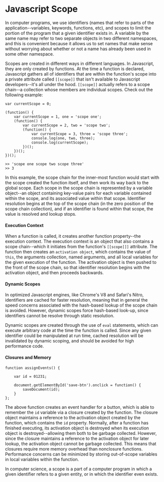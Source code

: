 # Javascript Scope

In computer programs, we use identifiers (names that refer to parts of the application--variables, keywords, functions, etc), and scopes to limit the portion of the program that a given identifier exists in. A variable by the same name may refer to two separate objects in two different namespaces, and this is convenient because it allows us to set names that make sense without worrying about whether or not a name has already been used in some other namespace.

Scopes are created in different ways in different languages. In Javascript, they are only created by functions. At the time a function is declared, Javascript gathers all of identifiers that are within the function's scope into a private attribute called `[[scope]]` that isn't available to Javascript developers--it's all under the hood. `[[scope]]` actually refers to a scope chain--a collection whose members are individual scopes. Check out the following example:

	var currentScope = 0;
	
	(function() {
		var currentScope = 1, one = 'scope one';
		(function() {
			var currentScope = 2, two = 'scope two';
			(function() {
				var currentScope = 3, three = 'scope three';
				console.log(one, two, three);
				console.log(currentScope);
			})();
		})();
	})();
	
	>> 'scope one scope two scope three'
	>> 3
	
In this example, the scope chain for the inner-most function would start with the scope created the function itself, and then work its way back to the global scope. Each scope in the scope chain is represented by a variable object--an object containing key-value pairs for each variable contained within the scope, and its associated value within that scope. Identifier resolution begins at the top of the scope chain (in the zero position of the scope chain collection), and if an identifier is found within that scope, the value is resolved and lookup stops. 

#### Execution Context

When a function is called, it creates another function property--the execution context. The execution context is an object that also contains a scope chain--which it initiates from the function's `[[scope]]]` attribute. The function then creates an `activation object`, which contains the value of `this`, the arguments collection, named arguments, and all local variables for the given execution of the function. The activation object is then pushed to the front of the scope chain, so that identifier resolution begins with the activation object, and then proceeds backwards.

#### Dynamic Scopes

In optimized Javascript engines, like Chrome's V8 and Safari's Nitro, identifiers are cached for faster resolution, meaning that in general the speed concerns associated with the hash-based lookup of the scope chain is avoided. However, dynamic scopes force hash-based look-up, since identifiers cannot be resolve through static resolution. 

Dynamic scopes are created through the use of `eval` statements, which can execute arbitrary code at the time the function is called. Since any given identifier could be manipulated at run time, cached resolution will be invalidated by dynamic scoping, and should be avoided for high performance code.

#### Closures and Memory

	function assignEvents() {
		
		var id = 01231;
		
		document.getElementById('save-btn').onclick = function() {
			saveDocument(id);
		}
	};
	
The above function creates an event handler for a button, which is able to remember the `id` variable via a closure created by the function. The closure object maintains a reference to the activation object created by the function, which contains the `id` property. Normally, after a function has finished executing, its activation object is destroyed when its execution object is destroyed--allowing them both to be garbage collected. However, since the closure maintains a reference to the activation object for later lookup, the activation object cannot be garbage collected. This means that closures require more memory overhead than nonclosure functions. Performance concerns can be minimized by storing out-of-scope variables in local variables within the function.



In computer science, a scope is a part of a computer program in which a given identifier refers to a given entity, or in which the identifier even exists.